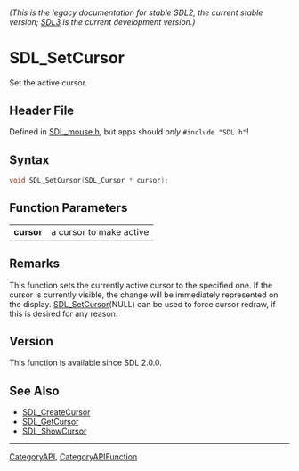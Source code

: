 ###### (This is the legacy documentation for stable SDL2, the current stable version; [SDL3](https://wiki.libsdl.org/SDL3/) is the current development version.)
# SDL_SetCursor

Set the active cursor.

## Header File

Defined in [SDL_mouse.h](https://github.com/libsdl-org/SDL/blob/SDL2/include/SDL_mouse.h), but apps should _only_ `#include "SDL.h"`!

## Syntax

```c
void SDL_SetCursor(SDL_Cursor * cursor);

```

## Function Parameters

|                |                         |
| -------------- | ----------------------- |
| **cursor**     | a cursor to make active |

## Remarks

This function sets the currently active cursor to the specified one. If the
cursor is currently visible, the change will be immediately represented on
the display. [SDL_SetCursor](SDL_SetCursor)(NULL) can be used to force
cursor redraw, if this is desired for any reason.

## Version

This function is available since SDL 2.0.0.

## See Also

* [SDL_CreateCursor](SDL_CreateCursor)
* [SDL_GetCursor](SDL_GetCursor)
* [SDL_ShowCursor](SDL_ShowCursor)

----
[CategoryAPI](CategoryAPI), [CategoryAPIFunction](CategoryAPIFunction)

